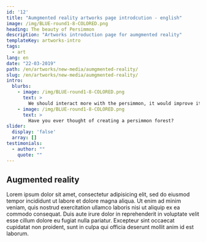 ```yaml
---
id: '12'
title: "Aumgmented reality artworks page introdcution - english"
image: /img/BLUE-round1-8-COLORED.png
heading: The beauty of Persimmon
description: "Artworks introduction page for aumgmented reality"
templateKey: artworks-intro
tags:
  - art
lang: en
date: "22-03-2019"
path: /en/artworks/new-media/aumgmented-reality/
slug: /en/artworks/new-media/aumgmented-reality/
intro:
  blurbs:
    - image: /img/BLUE-round1-8-COLORED.png
      text: >
        We should interact more with the persimmon, it would improve its health!
    - image: /img/BLUE-round1-8-COLORED.png
      text: >
        Have you ever thought of creating a persimmon forest?
slider:
  display: 'false'
  array: []
testimonials:
  - author: ""
    quote: ""
---
```


## Augmented reality

Lorem ipsum dolor sit amet, consectetur adipisicing elit, sed do eiusmod tempor incididunt ut labore et dolore magna aliqua. Ut enim ad minim veniam, quis nostrud exercitation ullamco laboris nisi ut aliquip ex ea commodo consequat. Duis aute irure dolor in reprehenderit in voluptate velit esse cillum dolore eu fugiat nulla pariatur. Excepteur sint occaecat cupidatat non proident, sunt in culpa qui officia deserunt mollit anim id est laborum.

